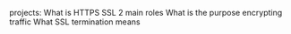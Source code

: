 projects:
What is HTTPS SSL 2 main roles
What is the purpose encrypting traffic
What SSL termination means


